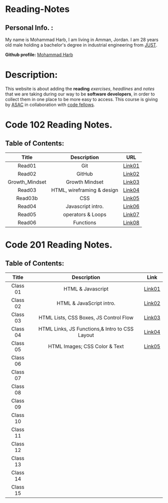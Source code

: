# Reading-Notes

## Personal Info. :
My name is Mohammad Harb, I am living in Amman, Jordan. I am 28 years old male holding a bachelor's degree in industrial engineering from [JUST](https://www.just.edu.jo/Pages/Default.aspx). 

**Github profile:** [Mohammad Harb](https://github.com/mdharb)

# Description:
This website is about adding the **reading** _exercises_, _headlines_ and _notes_ that we are taking during our way to be **software developers**, in order to collect them in one place to be more easy to access. This course is giving by [ASAC](https://asac.ltuc.com/) in collaboration with [code fellows](https://www.codefellows.org/).


# Code 102 Reading Notes.
## Table of Contents: 

| Title         | Description      | URL |
|:-------:      |:-------:         |:---------:|
| Read01        |   Git            | [Link01](102/read01.md)
| Read02        |   GitHub         | [Link02](102/read02.md)|
| Growth_Mindset|  Growth Mindset  | [Link03](102/Growth_mindset.md)|
| Read03        |  HTML, wireframing & design|[Link04](102/read03.md)|  
| Read03b       | CSS              | [Link05](102/read03b.md)|
| Read04        | Javascript intro.| [Link06](102/read04.md)|
| Read05        | operators & Loops|[Link07](102/read05.md)|
| Read06        | Functions|[Link08](102/read06.md)|


# Code 201 Reading Notes.
## Table of Contents:

|      Title              |    Description                              |  Link             |
| :---------:             |  :---------:                                | :--------:        |          
|    Class 01             |    HTML & Javascript                        | [Link01](201/class-01.md)|
|    Class 02             | HTML & JavaScript intro.                    | [Link02](201/class-02.md)    |
|    Class 03             | HTML Lists, CSS Boxes, JS Control Flow      | [Link03](201/class-03.md) |
|    Class 04             | HTML Links, JS Functions,& Intro to CSS Layout                                            | [Link04](201/class-04.md)                  |
|    Class 05             | HTML Images; CSS Color & Text                                            | [Link05](class-05.md)                 |
|    Class 06             |                                             |                   |
|    Class 07             |                                             |                   |
|    Class 08             |                                             |                   |
|    Class 09             |                                             |                   |
|    Class 10             |                                             |                   |
|    Class 11             |                                             |                   |
|    Class 12             |                                             |                   |
|    Class 13             |                                             |                   |
|    Class 14             |                                             |                   |
|    Class 15             |                                             |                   |
